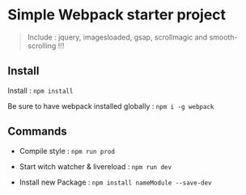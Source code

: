 # Simple Webpack starter project

> Include : jquery, imagesloaded, gsap, scrollmagic and smooth-scrolling !!! 

## Install

Install : `npm install`

Be sure to have webpack installed globally : `npm i -g webpack`

## Commands

* Compile style : `npm run prod`

* Start witch watcher & livereload : `npm run dev`

* Install new Package : `npm install nameModule --save-dev`